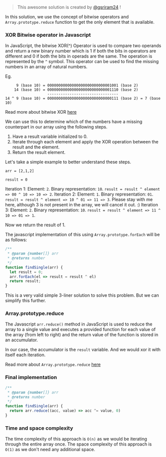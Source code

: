 > This awesome solution is created by [@gsriram24]([https://github.com/pinglu85](https://github.com/gsriram24)) !


In this solution, we use the concept of bitwise operators and `Array.prototype.reduce` function to get the only element that is available.

### XOR Bitwise operator in Javascript

In JavaScript, the bitwise XOR(^) Operator is used to compare two operands and return a new binary number which is 1 if both the bits in operators are different and 0 if both the bits in operads are the same. The operation is represented by the `^` symbol. This operator can be used to find the missing numbers in an array of natural numbers.

Eg. 
```
     9 (base 10) = 00000000000000000000000000001001 (base 2)
    14 (base 10) = 00000000000000000000000000001110 (base 2)
                   --------------------------------
14 ^ 9 (base 10) = 00000000000000000000000000000111 (base 2) = 7 (base 10)
```

Read more about bitwise XOR [here](https://developer.mozilla.org/en-US/docs/Web/JavaScript/Reference/Operators/Bitwise_XOR)

We can use this to determine which of the numbers have a missing counterpart in our array using the following steps. 

1. Have a result variable initialized to 0. 
2. Iterate through each element and apply the XOR operation between the result and the element. 
3. Return the result element. 

Let's take a simple example to better understand these steps. 

`arr = [2,1,2]`

`result = 0`

Iteration 1: Element: `2`. Binary representation: `10`.  `result = result ^ element => 00 ^ 10 => 10 => 2`.
Iteration 2: Element: `1`. Binary representation: `01`.  `result = result ^ element => 10 ^ 01 => 11 => 3`.
Please stay with me here, although 3 is not present in the array, we will cancel it out. :)
Iteration 3: Element: `2`. Binary representation: `10`.  `result = result ^ element => 11 ^ 10 => 01 => 1`.

Now we return the result of 1. 

The javascript implementation of this using `Array.prototype.forEach` will be as follows: 

```javascript
/**
 * @param {number[]} arr
 * @returns number
 */
function findSingle(arr) {
  let result = 0;
  arr.forEach(el => result = result ^ el)
  return result;
}
```
This is a very valid simple 3-liner solution to solve this problem. But we can simplify this further.

### Array.prototype.reduce

The Javascript `arr.reduce()` method in JavaScript is used to reduce the array to a single value and executes a provided function for each value of the array (from left to right) and the return value of the function is stored in an accumulator. 

In our case, the accumulator is the `result` variable. And we would xor it with itself each iteration.

Read more about `Array.prototype.reduce` [here](https://developer.mozilla.org/en-US/docs/Web/JavaScript/Reference/Global_Objects/Array/reduce)

### Final implementation
```javascript
/**
 * @param {number[]} arr
 * @returns number
 */
function findSingle(arr) {
  return arr.reduce((acc, value) => acc ^= value, 0)
}
```

### Time and space complexity
The time complexity of this approach is `O(n)` as we would be iterating through the entire array once.
The space complexity of this approach is `O(1)` as we don't need any additional space.
